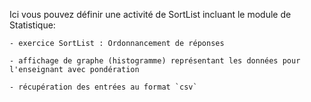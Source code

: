 Ici vous pouvez définir une activité de SortList incluant le module de Statistique:

    - exercice SortList : Ordonnancement de réponses

    - affichage de graphe (histogramme) représentant les données pour l'enseignant avec pondération

    - récupération des entrées au format `csv`